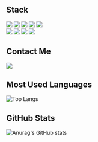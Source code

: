 ## Stack
<p>
  <img src="https://img.shields.io/badge/Android Studio-3DDC84?style=flat-square&logo=Android Studio&logoColor=white"/>
  <img src="https://img.shields.io/badge/Flutter-02569B?style=flat-square&logo=Flutter&logoColor=white"/>
  <img src="https://img.shields.io/badge/Java-007396?style=flat-square&logo=Java&logoColor=white"/>
  <img src="https://img.shields.io/badge/Kotlin-7F52FF?style=flat-square&logo=Kotlin&logoColor=white"/>
  <img src="https://img.shields.io/badge/Dart-0175C2?style=flat-square&logo=Dart&logoColor=white"/>
  <br />
  <img src="https://img.shields.io/badge/MySQL-4479A1?style=flat-square&logo=MySQL&logoColor=white"/>
  <img src="https://img.shields.io/badge/MariaDB-003545?style=flat-square&logo=MariaDB&logoColor=white"/>
  <img src="https://img.shields.io/badge/Oracle-F80000?style=flat-square&logo=Oracle&logoColor=white"/>
  <img src="https://img.shields.io/badge/Firebase-FFCA28?style=flat-square&logo=Firebase&logoColor=white"/>
</p>

## Contact Me
<a href="mailto:tnfy10@gmail.com"><img src="https://img.shields.io/badge/Gmail-EA4335?style=flat-square&logo=Gmail&logoColor=white"/></a>

## Most Used Languages
![Top Langs](https://github-readme-stats.vercel.app/api/top-langs/?username=tnfy10&layout=compact&theme=radical)

## GitHub Stats
![Anurag's GitHub stats](https://github-readme-stats.vercel.app/api?username=tnfy10&show_icons=true&theme=radical)
